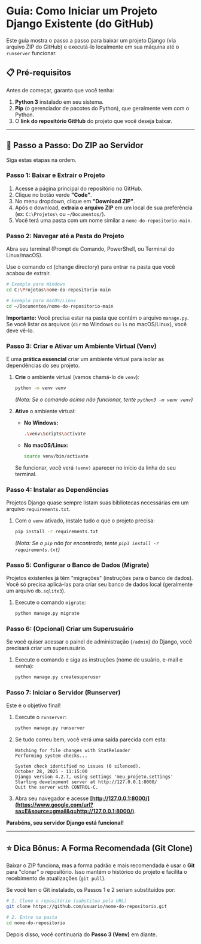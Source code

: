 # Guia: Como Iniciar um Projeto Django Existente (do GitHub)

Este guia mostra o passo a passo para baixar um projeto Django (via arquivo ZIP do GitHub) e executá-lo localmente em sua máquina até o `runserver` funcionar.

## 📋 Pré-requisitos

Antes de começar, garanta que você tenha:

1.  **Python 3** instalado em seu sistema.
2.  **Pip** (o gerenciador de pacotes do Python), que geralmente vem com o Python.
3.  O **link do repositório GitHub** do projeto que você deseja baixar.

-----

## 🚀 Passo a Passo: Do ZIP ao Servidor

Siga estas etapas na ordem.

### Passo 1: Baixar e Extrair o Projeto

1.  Acesse a página principal do repositório no GitHub.
2.  Clique no botão verde **"Code"**.
3.  No menu dropdown, clique em **"Download ZIP"**.
4.  Após o download, **extraia o arquivo ZIP** em um local de sua preferência (ex: `C:\Projetos\` ou `~/Documentos/`).
5.  Você terá uma pasta com um nome similar a `nome-do-repositorio-main`.

### Passo 2: Navegar até a Pasta do Projeto

Abra seu terminal (Prompt de Comando, PowerShell, ou Terminal do Linux/macOS).

Use o comando `cd` (change directory) para entrar na pasta que você acabou de extrair.

```bash
# Exemplo para Windows
cd C:\Projetos\nome-do-repositorio-main

# Exemplo para macOS/Linux
cd ~/Documentos/nome-do-repositorio-main
```

**Importante:** Você precisa estar na pasta que contém o arquivo `manage.py`. Se você listar os arquivos (`dir` no Windows ou `ls` no macOS/Linux), você deve vê-lo.

### Passo 3: Criar e Ativar um Ambiente Virtual (Venv)

É uma **prática essencial** criar um ambiente virtual para isolar as dependências do seu projeto.

1.  **Crie** o ambiente virtual (vamos chamá-lo de `venv`):

    ```bash
    python -m venv venv
    ```

    *(Nota: Se o comando acima não funcionar, tente `python3 -m venv venv`)*

2.  **Ative** o ambiente virtual:

      * **No Windows:**
        ```bash
        .\venv\Scripts\activate
        ```
      * **No macOS/Linux:**
        ```bash
        source venv/bin/activate
        ```

    Se funcionar, você verá `(venv)` aparecer no início da linha do seu terminal.

### Passo 4: Instalar as Dependências

Projetos Django quase sempre listam suas bibliotecas necessárias em um arquivo `requirements.txt`.

1.  Com o `venv` ativado, instale tudo o que o projeto precisa:

    ```bash
    pip install -r requirements.txt
    ```

    *(Nota: Se o `pip` não for encontrado, tente `pip3 install -r requirements.txt`)*

### Passo 5: Configurar o Banco de Dados (Migrate)

Projetos existentes já têm "migrações" (instruções para o banco de dados). Você só precisa aplicá-las para criar seu banco de dados local (geralmente um arquivo `db.sqlite3`).

1.  Execute o comando `migrate`:

    ```bash
    python manage.py migrate
    ```

### Passo 6: (Opcional) Criar um Superusuário

Se você quiser acessar o painel de administração (`/admin`) do Django, você precisará criar um superusuário.

1.  Execute o comando e siga as instruções (nome de usuário, e-mail e senha):

    ```bash
    python manage.py createsuperuser
    ```

### Passo 7: Iniciar o Servidor (Runserver)

Este é o objetivo final\!

1.  Execute o `runserver`:

    ```bash
    python manage.py runserver
    ```

2.  Se tudo correu bem, você verá uma saída parecida com esta:

    ```
    Watching for file changes with StatReloader
    Performing system checks...

    System check identified no issues (0 silenced).
    October 28, 2025 - 11:15:00
    Django version 4.2.7, using settings 'meu_projeto.settings'
    Starting development server at http://127.0.0.1:8000/
    Quit the server with CONTROL-C.
    ```

3.  Abra seu navegador e acesse **[http://127.0.0.1:8000/](https://www.google.com/url?sa=E&source=gmail&q=http://127.0.0.1:8000/)**.

**Parabéns, seu servidor Django está funcional\!**

-----

## ⭐ Dica Bônus: A Forma Recomendada (Git Clone)

Baixar o ZIP funciona, mas a forma padrão e mais recomendada é usar o **Git** para "clonar" o repositório. Isso mantém o histórico do projeto e facilita o recebimento de atualizações (`git pull`).

Se você tem o Git instalado, os Passos 1 e 2 seriam substituídos por:

```bash
# 1. Clone o repositório (substitua pela URL)
git clone https://github.com/usuario/nome-do-repositorio.git

# 2. Entre na pasta
cd nome-do-repositorio
```

Depois disso, você continuaria do **Passo 3 (Venv)** em diante.
